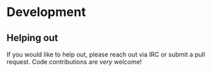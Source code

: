 # Development 

## Helping out

If you would like to help out, please reach out via IRC or submit a pull request. Code contributions are _very_ welcome!
